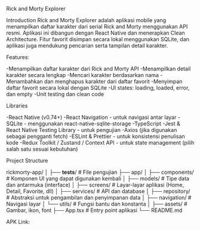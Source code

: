 Rick and Morty Explorer

Introduction
Rick and Morty Explorer adalah aplikasi mobile yang menampilkan daftar karakter dari serial Rick and Morty menggunakan API resmi. Aplikasi ini dibangun dengan React Native dan menerapkan Clean Architecture. Fitur favorit disimpan secara lokal menggunakan SQLite, dan aplikasi juga mendukung pencarian serta tampilan detail karakter.

Features:

-Menampilkan daftar karakter dari Rick and Morty API
-Menampilkan detail karakter secara lengkap
-Mencari karakter berdasarkan nama
-Menambahkan dan menghapus karakter dari daftar favorit
-Menyimpan daftar favorit secara lokal dengan SQLite
-UI states: loading, loaded, error, dan empty
-Unit testing dan clean code

Libraries

-React Native (v0.74+)
-React Navigation - untuk navigasi antar layar
-SQLite - menggunakan react-native-sqlite-storage
-TypeScript
-Jest & React Native Testing Library - untuk pengujian
-Axios (jika digunakan sebagai pengganti fetch)
-ESLint & Prettier - untuk konsistensi penulisan kode
-Redux Toolkit / Zustand / Context API - untuk state management (pilih salah satu sesuai kebutuhan)

Project Structure

rickmorty-app/
│
├── __tests__/              # File pengujian
├── app/
│   ├── components/         # Komponen UI yang dapat digunakan kembali
│   ├── models/             # Tipe data dan antarmuka (interface)
│   ├── screens/            # Layar-layar aplikasi (Home, Detail, Favorite, dll)
│   ├── services/           # API dan database
│   ├── repository/         # Abstraksi untuk pengambilan dan penyimpanan data
│   ├── navigation/         # Navigasi layar
│   └── utils/              # Fungsi bantu dan konstanta
│
├── assets/                 # Gambar, ikon, font
├── App.tsx                 # Entry point aplikasi
└── README.md

APK Link:
